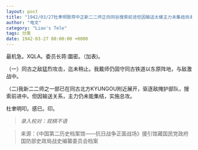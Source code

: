 ```yaml
---
layout: post
title: "1942/03/27杜聿明致蒋中正新二二师正向同谷搜索前进但因输送太缓主力未集结尚未总攻"
author: "电文"
category: "Liao's Tele"
tags: 分类
date: 1942-03-27 00:00:00 +0000
---
```

最机急。XQLA。委员长蒋:圜密。（加表)。

（一）同古之敌猛烈攻击，迄未稍止。我戴师仍固守同古铁道以东原阵地，与敌激战中。

（二)我新二二师之一部已在同古北方KYUNGOU附近展开，驱逐敌掩护部队，搜索前进中。但因输送关系，主力仍未能集结，实施总攻。





杜聿明叩。感巳。印。


>*录入校对：观棋不语*

> 来源：《中国第二历史档案馆——抗日战争正面战场》援引馆藏国民党政府国防部史政局战史编纂委员会档案